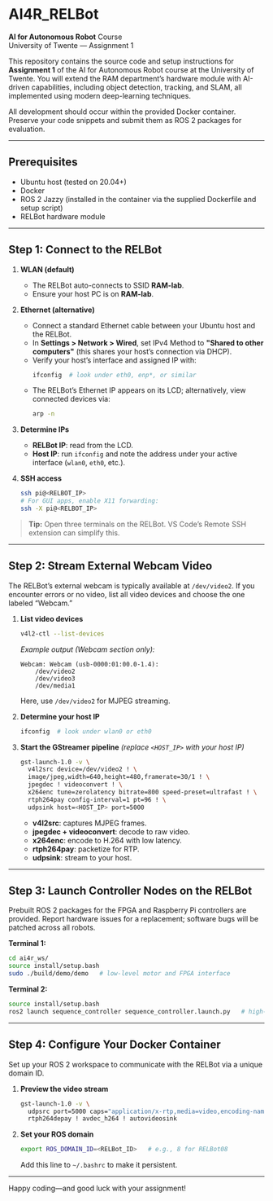 # AI4R_RELBot

**AI for Autonomous Robot** Course  
University of Twente — Assignment 1

This repository contains the source code and setup instructions for **Assignment 1** of the AI for Autonomous Robot course at the University of Twente. You will extend the RAM department’s hardware module with AI-driven capabilities, including object detection, tracking, and SLAM, all implemented using modern deep-learning techniques.

All development should occur within the provided Docker container. Preserve your code snippets and submit them as ROS 2 packages for evaluation.

---

## Prerequisites

- Ubuntu host (tested on 20.04+)  
- Docker  
- ROS 2 Jazzy (installed in the container via the supplied Dockerfile and setup script)  
- RELBot hardware module

---

## Step 1: Connect to the RELBot

1. **WLAN (default)**  
   - The RELBot auto-connects to SSID **RAM-lab**.  
   - Ensure your host PC is on **RAM-lab**.  

2. **Ethernet (alternative)**  
   - Connect a standard Ethernet cable between your Ubuntu host and the RELBot.  
   - In **Settings > Network > Wired**, set IPv4 Method to **"Shared to other computers"** (this shares your host’s connection via DHCP).  
   - Verify your host’s interface and assigned IP with:
     ```bash
     ifconfig  # look under eth0, enp*, or similar
     ```
   - The RELBot’s Ethernet IP appears on its LCD; alternatively, view connected devices via:
     ```bash
     arp -n
     ```

3. **Determine IPs**  
   - **RELBot IP**: read from the LCD.  
   - **Host IP**: run `ifconfig` and note the address under your active interface (`wlan0`, `eth0`, etc.).  

4. **SSH access**  
   ```bash
   ssh pi@<RELBOT_IP>
   # For GUI apps, enable X11 forwarding:
   ssh -X pi@<RELBOT_IP>
   ```

> **Tip:** Open three terminals on the RELBot. VS Code’s Remote SSH extension can simplify this.

---

## Step 2: Stream External Webcam Video

The RELBot’s external webcam is typically available at `/dev/video2`. If you encounter errors or no video, list all video devices and choose the one labeled “Webcam.”

1. **List video devices**  
   ```bash
   v4l2-ctl --list-devices
   ```
   _Example output (Webcam section only):_
   ```
   Webcam: Webcam (usb-0000:01:00.0-1.4):
       /dev/video2
       /dev/video3
       /dev/media1
   ```
   Here, use `/dev/video2` for MJPEG streaming.

2. **Determine your host IP**  
   ```bash
   ifconfig  # look under wlan0 or eth0
   ```

3. **Start the GStreamer pipeline** _(replace `<HOST_IP>` with your host IP)_  
   ```bash
   gst-launch-1.0 -v \
     v4l2src device=/dev/video2 ! \
     image/jpeg,width=640,height=480,framerate=30/1 ! \
     jpegdec ! videoconvert ! \
     x264enc tune=zerolatency bitrate=800 speed-preset=ultrafast ! \
     rtph264pay config-interval=1 pt=96 ! \
     udpsink host=<HOST_IP> port=5000
   ```
   - **v4l2src**: captures MJPEG frames.  
   - **jpegdec + videoconvert**: decode to raw video.  
   - **x264enc**: encode to H.264 with low latency.  
   - **rtph264pay**: packetize for RTP.  
   - **udpsink**: stream to your host.

---

## Step 3: Launch Controller Nodes on the RELBot

Prebuilt ROS 2 packages for the FPGA and Raspberry Pi controllers are provided. Report hardware issues for a replacement; software bugs will be patched across all robots.

**Terminal 1:**
```bash
cd ai4r_ws/
source install/setup.bash
sudo ./build/demo/demo   # low-level motor and FPGA interface
```

**Terminal 2:**
```bash
source install/setup.bash
ros2 launch sequence_controller sequence_controller.launch.py   # high-level state machine
```

---

## Step 4: Configure Your Docker Container

Set up your ROS 2 workspace to communicate with the RELBot via a unique domain ID.

1. **Preview the video stream**  
   ```bash
   gst-launch-1.0 -v \
     udpsrc port=5000 caps="application/x-rtp,media=video,encoding-name=H264,payload=96" ! \
     rtph264depay ! avdec_h264 ! autovideosink
   ```

2. **Set your ROS domain**  
   ```bash
   export ROS_DOMAIN_ID=<RELBot_ID>   # e.g., 8 for RELBot08
   ```
   Add this line to `~/.bashrc` to make it persistent.

---

Happy coding—and good luck with your assignment!  